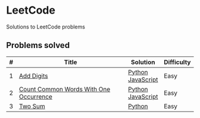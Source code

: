 # LeetCode
Solutions to LeetCode problems

## Problems solved

| # | Title | Solution | Difficulty |
|---| ----- | -------- | ---------- |
|1|[Add Digits](https://leetcode.com/problems/add-digits) | [Python](./easy/add-digits/add-digits.py) <br/> [JavaScript](./easy/add-digits/add-digits.js) |Easy|
|2|[Count Common Words With One Occurrence](https://leetcode.com/problems/count-common-words-with-one-occurrence) | [Python](./easy/count_commonords_with_one_occurrence/count-words.py) <br/> [JavaScript](./easy/count_commonords_with_one_occurrence/count-words.js) |Easy|
|3|[Two Sum](https://leetcode.com/problems/two-sum/) | [Python](./easy/two-sum/twoSum.py) |Easy|